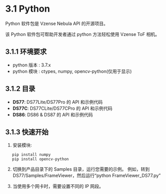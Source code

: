# 3.1 Python

Python 软件包是 Vzense Nebula API 的开源项目。

该 Python 软件包可帮助开发者通过 python 方法轻松使用 Vzense ToF 相机。

## 3.1.1 环境要求

- python 版本 : 3.7.x
- python 模块 : ctypes, numpy, opencv-python(仅用于显示)

## 3.1.2 目录

- **DS77**: DS77Lite/DS77Pro 的 API 和示例代码
- **DS77C**: DS77CLite/DS77CPro 的 API 和示例代码
- **DS86**: DS86 & DS87 的 API 和示例代码

## 3.1.3 快速开始

1. 安装模块:

```console
   pip install numpy
   pip install opencv-python
```

2. 切换到产品目录下的 Samples 目录，运行您需要的示例。
   例如，转到 DS77/Samples/FrameViewer，然后运行“python FrameViewer_DS77.py”

3. 当使用多个网卡时，需要设置不同的 IP 网段。
